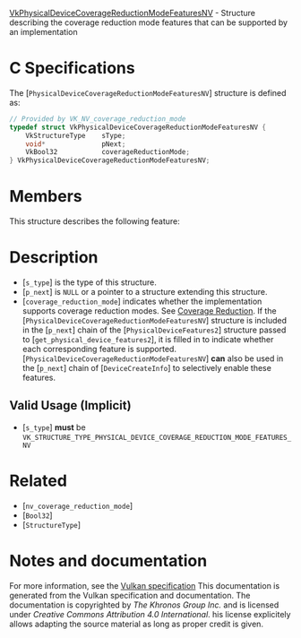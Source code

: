 [VkPhysicalDeviceCoverageReductionModeFeaturesNV](https://www.khronos.org/registry/vulkan/specs/1.3-extensions/man/html/VkPhysicalDeviceCoverageReductionModeFeaturesNV.html) - Structure describing the coverage reduction mode features that can be supported by an implementation

# C Specifications
The [`PhysicalDeviceCoverageReductionModeFeaturesNV`] structure is
defined as:
```c
// Provided by VK_NV_coverage_reduction_mode
typedef struct VkPhysicalDeviceCoverageReductionModeFeaturesNV {
    VkStructureType    sType;
    void*              pNext;
    VkBool32           coverageReductionMode;
} VkPhysicalDeviceCoverageReductionModeFeaturesNV;
```

# Members
This structure describes the following feature:

# Description
- [`s_type`] is the type of this structure.
- [`p_next`] is `NULL` or a pointer to a structure extending this structure.
- [`coverage_reduction_mode`] indicates whether the implementation supports coverage reduction modes. See [Coverage Reduction](https://www.khronos.org/registry/vulkan/specs/1.3-extensions/html/vkspec.html#fragops-coverage-reduction).
If the [`PhysicalDeviceCoverageReductionModeFeaturesNV`] structure is included in the [`p_next`] chain of the
[`PhysicalDeviceFeatures2`] structure passed to
[`get_physical_device_features2`], it is filled in to indicate whether each
corresponding feature is supported.
[`PhysicalDeviceCoverageReductionModeFeaturesNV`] **can**  also be used in the [`p_next`] chain of
[`DeviceCreateInfo`] to selectively enable these features.
## Valid Usage (Implicit)
-  [`s_type`] **must**  be `VK_STRUCTURE_TYPE_PHYSICAL_DEVICE_COVERAGE_REDUCTION_MODE_FEATURES_NV`

# Related
- [`nv_coverage_reduction_mode`]
- [`Bool32`]
- [`StructureType`]

# Notes and documentation
For more information, see the [Vulkan specification](https://www.khronos.org/registry/vulkan/specs/1.3-extensions/html/vkspec.html)
This documentation is generated from the Vulkan specification and documentation.
The documentation is copyrighted by *The Khronos Group Inc.* and is licensed under *Creative Commons Attribution 4.0 International*.
his license explicitely allows adapting the source material as long as proper credit is given.
        